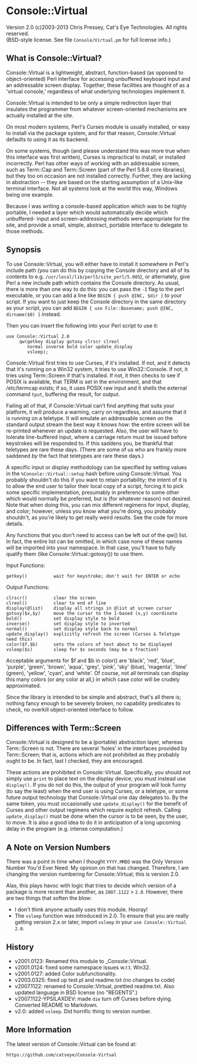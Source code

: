Console::Virtual
================

Version 2.0
(c)2003-2013 Chris Pressey, Cat's Eye Technologies.  All rights reserved.  
(BSD-style license.  See file `Console/Virtual.pm` for full license info.)

What is Console::Virtual?
-------------------------

Console::Virtual is a lightweight, abstract, function-based (as opposed to
object-oriented) Perl interface for accessing unbuffered keyboard input
and an addressable screen display.  Together, these facilities are thought
of as a 'virtual console,' regardless of what underlying technologies
implement it.

Console::Virtual is intended to be only a simple redirection layer that
insulates the programmer from whatever screen-oriented mechanisms are
actually installed at the site.

On most modern systems, Perl's Curses module is usually installed, or easy
to install via the package system, and for that reason, Console::Virtual
defaults to using it as its backend.

On some systems, though (and please understand this was more true when this
interface was first written), Curses is impractical to install, or installed
incorrectly.  Perl has other ways of working with an addressable screen,
such as Term::Cap and Term::Screen (part of the Perl 5.8.8 core libraries),
but they too on occasion are not installed correctly.  Further, they are
lacking in abstraction -- they are based on the starting assumption of a
Unix-like terminal interface.  Not all systems look at the world this way,
Windows being one example.

Because I was writing a console-based application which was to be highly
portable, I needed a layer which would automatically decide which unbuffered-
input and screen-addressing methods were appropriate for the site, and
provide a small, simple, abstract, portable interface to delegate to those
methods.

Synopsis
--------

To use Console::Virtual, you will either have to install it somewhere in
Perl's include path (you can do this by copying the Console directory and
all of its contents to e.g. `/usr/local/lib/perl5/site_perl/5.005`), or
alternately, give Perl a new include path which contains the Console
directory.  As usual, there is more than one way to do this: you can
pass the `-I` flag to the perl executable, or you can add a line like
`BEGIN { push @INC, $dir }` to your script.  If you want to just keep the
Console directory in the same directory as your script, you can add
`BEGIN { use File::Basename; push @INC, dirname($0) }` instead.

Then you can insert the following into your Perl script to use it:

    use Console::Virtual 2.0
         qw(getkey display gotoxy clrscr clreol
            normal inverse bold color update_display
            vsleep);

Console::Virtual first tries to use Curses, if it's installed.  If not, and
it detects that it's running on a Win32 system, it tries to use
Win32::Console.  If not, it tries using Term::Screen if that's installed.
If not, it then checks to see if POSIX is available, that TERM is set in the
environment, and that /etc/termcap exists; if so, it uses POSIX raw input
and it shells the external command `tput`, buffering the result, for output.

Failing all of that, if Console::Virtual can't find anything that suits your
platform, it will produce a warning, carry on regardless, and assume that it
is running on a teletype.  It will emulate an addressable screen on the
standard output stream the best way it knows how: the entire screen will be
re-printed whenever an update is requested.  Also, the user will have to
tolerate line-buffered input, where a carriage return must be issued before
keystrokes will be responded to.  If this saddens you, be thankful that
teletypes are rare these days.  (There are some of us who are frankly more
saddened *by* the fact that teletypes are rare these days.)

A specific input or display methodology can be specified by setting
values in the `%Console::Virtual::setup` hash before using Console::Virtual.
You probably shouldn't do this if you want to retain portability; the intent
of it is to allow the end user to tailor their local copy of a script,
forcing it to pick some specific implementation, presumably in preference to
some other which would normally be preferred, but is (for whatever reason)
not desired.  Note that when doing this, you can mix different regimens
for input, display, and color; however, unless you know what you're doing,
you probably shouldn't, as you're likely to get really weird results.
See the code for more details.

Any functions that you don't need to access can be left out of the qw()
list.  In fact, the entire list can be omitted, in which case none of these
names will be imported into your namespace.  In that case, you'll have to
fully qualify them (like Console::Virtual::gotoxy()) to use them.

Input Functions:

    getkey()          wait for keystroke; don't wait for ENTER or echo

Output Functions:

    clrscr()          clear the screen
    clreol()          clear to end of line
    display(@list)    display all strings in @list at screen cursor
    gotoxy($x,$y)     move the cursor to the 1-based (x,y) coordinate
    bold()            set display style to bold
    inverse()         set display style to inverted
    normal()          set display style back to normal
    update_display()  explicitly refresh the screen (Curses & Teletype need this)
    color($f,$b)      sets the colors of text about to be displayed
    vsleep($s)        sleep for $s seconds (may be a fraction)

Acceptable arguments for $f and $b in color() are 'black', 'red', 'blue',
'purple', 'green', 'brown', 'aqua', 'grey', 'pink', 'sky' (blue), 'magenta',
'lime' (green), 'yellow', 'cyan', and 'white'.  Of course, not all terminals
can display this many colors (or any color at all,) in which case color will
be crudely approximated.

Since the library is intended to be simple and abstract, that's all there is;
nothing fancy enough to be severely broken, no capability predicates to check,
no overkill object-oriented interface to follow.

Differences with Term::Screen
-----------------------------

Console::Virtual is designed to be a (portable) abstraction layer, whereas
Term::Screen is not.  There are several 'holes' in the interfaces provided
by Term::Screen; that is, actions which are not prohibited as they probably
ought to be.  In fact, last I checked, they are encouraged.

These actions are prohibited in Console::Virtual.  Specifically, you should
not simply use `print` to place text on the display device; you must instead
use `display()`.  If you do not do this, the output of your program will look
funny (to say the least) when the end user is using Curses, or a teletype,
or some future output technology that Console::Virtual one day delegates to.
By the same token, you must occasionally use `update_display()` for the
benefit of Curses and other output regimens which require explicit refresh.
Calling `update_display()` must be done when the cursor is to be seen, by
the user, to move.  It is also a good idea to do it in anticipation of a
long upcoming delay in the program (e.g. intense computation.)

A Note on Version Numbers
-------------------------

There was a point in time when I thought `YYYY.MMDD` was the Only Version
Number You'd Ever Need.  My opinion on that has changed.  Therefore, I am
changing the version numbering for Console::Virtual; this is version 2.0.

Alas, this plays havoc with logic that tries to decide which version of a
package is more recent than another, as `2007.1122` > `2.0`.  However, there
are two things that soften the blow:

*   I don't think anyone actually uses this module.  Hooray!
*   The `vsleep` function was introduced in 2.0.  To ensure that you
    are really getting version 2.x or later, import `vsleep` in your
    `use Console::Virtual 2.0`.

History
-------

-   v2001.0123: Renamed this module to _Console::Virtual.
-   v2001.0124: fixed some namespace issues w.r.t. Win32.
-   v2001.0127: added Color subfunctionality.
-   v2003.0325: fixed up test.pl and readme.txt (no changes to code)
-   v2007.1122: renamed to Console::Virtual, prettied readme.txt.
    Also updated language in BSD license (no "REGENTS".)
-   v2007.1122-YPSILAXDEV: made `die` turn off Curses before dying.
    Converted README to Markdown.
-   v2.0: added `vsleep`.  Did horrific thing to version number.

More Information
----------------

The latest version of Console::Virtual can be found at:

    https://github.com/catseye/Console-Virtual
